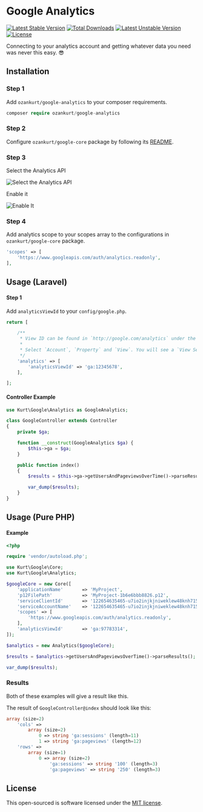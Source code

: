 # Google Analytics

[![Latest Stable Version](https://poser.pugx.org/ozankurt/google-analytics/v/stable)](https://packagist.org/packages/ozankurt/google-analytics) [![Total Downloads](https://poser.pugx.org/ozankurt/google-analytics/downloads)](https://packagist.org/packages/ozankurt/google-analytics) [![Latest Unstable Version](https://poser.pugx.org/ozankurt/google-analytics/v/unstable)](https://packagist.org/packages/ozankurt/google-analytics) [![License](https://poser.pugx.org/ozankurt/google-analytics/license)](https://packagist.org/packages/ozankurt/google-analytics)

Connecting to your analytics account and getting whatever data you need was never this easy. :sunglasses:

## Installation

### Step 1
Add `ozankurt/google-analytics` to your composer requirements.

```php
composer require ozankurt/google-analytics
```

### Step 2
Configure `ozankurt/google-core` package by following its [README](https://github.com/OzanKurt/google-core/blob/master/README.md).

### Step 3

Select the Analytics API

![Select the Analytics API](http://i.imgur.com/t8RqhVN.png)

Enable it

![Enable It](http://i.imgur.com/w2B0YKB.png)

### Step 4

Add analytics scope to your scopes array to the configurations in `ozankurt/google-core` package.

```php
'scopes' => [
	'https://www.googleapis.com/auth/analytics.readonly',
],
```

## Usage (Laravel)

#### Step 1

Add `analyticsViewId` to your `config/google.php`.

```php
return [

    /**
     * View ID can be found in `http://google.com/analytics` under the `Admin` tab on navigation.
     *
     * Select `Account`, `Property` and `View`. You will see a `View Settings` link.
     */
    'analytics' => [
        'analyticsViewId' => 'ga:12345678',
    ],

];
```

#### Controller Example

```php
use Kurt\Google\Analytics as GoogleAnalytics;

class GoogleController extends Controller
{
    private $ga;

    function __construct(GoogleAnalytics $ga) {
        $this->ga = $ga;
    }

    public function index()
    {
        $results = $this->ga->getUsersAndPageviewsOverTime()->parseResults();

        var_dump($results);
    }
}
```

## Usage (Pure PHP)

#### Example

```php
<?php

require 'vendor/autoload.php';

use Kurt\Google\Core;
use Kurt\Google\Analytics;

$googleCore = new Core([
    'applicationName'       => 'MyProject',
    'p12FilePath'           => 'MyProject-1b6e6bbb8826.p12',
    'serviceClientId'       => '122654635465-u7io2injkjniweklew48knh7158.apps.googleusercontent.com',
    'serviceAccountName'    => '122654635465-u7io2injkjniweklew48knh7158@developer.gserviceaccount.com',
    'scopes' => [
        'https://www.googleapis.com/auth/analytics.readonly',
    ],
    'analyticsViewId'       => 'ga:97783314',
]);

$analytics = new Analytics($googleCore);

$results = $analytics->getUsersAndPageviewsOverTime()->parseResults();

var_dump($results);
```

### Results

Both of these examples will give a result like this.

The result of `GoogleController@index` should look like this:

```php
array (size=2)
    'cols' => 
        array (size=2)
            0 => string 'ga:sessions' (length=11)
            1 => string 'ga:pageviews' (length=12)
    'rows' => 
        array (size=1)
            0 => array (size=2)
                'ga:sessions' => string '100' (length=3)
                'ga:pageviews' => string '250' (length=3)
```

## License

This open-sourced is software licensed under the [MIT license](http://opensource.org/licenses/MIT).
